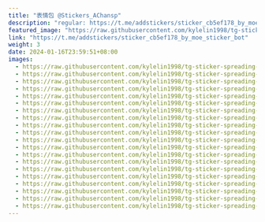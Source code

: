 ```yaml
---
title: "表情包 @Stickers_AChansp"
description: "regular: https://t.me/addstickers/sticker_cb5ef178_by_moe_sticker_bot"
featured_image: "https://raw.githubusercontent.com/kylelin1998/tg-sticker-spreading-worldwide-images/main/img/05aaa784-8bc4-49f3-92af-2787ecd15064.jpg"
link: "https://t.me/addstickers/sticker_cb5ef178_by_moe_sticker_bot"
weight: 3
date: 2024-01-16T23:59:51+08:00
images:
  - https://raw.githubusercontent.com/kylelin1998/tg-sticker-spreading-worldwide-images/main/img/05aaa784-8bc4-49f3-92af-2787ecd15064.jpg
  - https://raw.githubusercontent.com/kylelin1998/tg-sticker-spreading-worldwide-images/main/img/6e35a22f-e367-4ff9-b553-c8e193a69adb.jpg
  - https://raw.githubusercontent.com/kylelin1998/tg-sticker-spreading-worldwide-images/main/img/36c5dc8a-561c-4e41-bc1d-386701d0ffa8.jpg
  - https://raw.githubusercontent.com/kylelin1998/tg-sticker-spreading-worldwide-images/main/img/13bd94c7-c56d-4070-8551-e3d096cb36f3.jpg
  - https://raw.githubusercontent.com/kylelin1998/tg-sticker-spreading-worldwide-images/main/img/4ce17ff7-4108-47f2-9bd4-5450e0e99b23.jpg
  - https://raw.githubusercontent.com/kylelin1998/tg-sticker-spreading-worldwide-images/main/img/c57898a0-b0f8-4a26-ab1f-fe5cb1fcd81a.jpg
  - https://raw.githubusercontent.com/kylelin1998/tg-sticker-spreading-worldwide-images/main/img/af8ae19f-9384-452a-8083-7a21b67814f6.jpg
  - https://raw.githubusercontent.com/kylelin1998/tg-sticker-spreading-worldwide-images/main/img/c9f6f65a-d51e-4508-84b1-3a47cacf0e59.jpg
  - https://raw.githubusercontent.com/kylelin1998/tg-sticker-spreading-worldwide-images/main/img/606e0f4c-b3e1-43ea-94ff-d2cca34f2dec.jpg
  - https://raw.githubusercontent.com/kylelin1998/tg-sticker-spreading-worldwide-images/main/img/8d919611-a99b-4e7e-8929-9056d0ba1676.jpg
  - https://raw.githubusercontent.com/kylelin1998/tg-sticker-spreading-worldwide-images/main/img/662b2cbd-80dd-4bea-9864-5a71b452e898.jpg
  - https://raw.githubusercontent.com/kylelin1998/tg-sticker-spreading-worldwide-images/main/img/fd058a65-316f-423a-8c35-bf5e0da94ee4.jpg
  - https://raw.githubusercontent.com/kylelin1998/tg-sticker-spreading-worldwide-images/main/img/2c5aae03-7c76-4aef-953d-cf75818fd473.jpg
  - https://raw.githubusercontent.com/kylelin1998/tg-sticker-spreading-worldwide-images/main/img/adf0a94a-f261-4002-8e0f-9d9881005254.jpg
  - https://raw.githubusercontent.com/kylelin1998/tg-sticker-spreading-worldwide-images/main/img/23ba5813-901d-44c3-af71-2bb338f013ac.jpg
  - https://raw.githubusercontent.com/kylelin1998/tg-sticker-spreading-worldwide-images/main/img/c0f44920-c596-4511-acaf-9c905f83122a.jpg
  - https://raw.githubusercontent.com/kylelin1998/tg-sticker-spreading-worldwide-images/main/img/be660873-71d6-4830-b0fd-cc9153c01489.jpg
  - https://raw.githubusercontent.com/kylelin1998/tg-sticker-spreading-worldwide-images/main/img/369b63c1-2c10-4dcf-9618-58c72ab73dde.jpg
  - https://raw.githubusercontent.com/kylelin1998/tg-sticker-spreading-worldwide-images/main/img/d2c0e0b5-9761-4679-ba25-7290a109bfbc.jpg
  - https://raw.githubusercontent.com/kylelin1998/tg-sticker-spreading-worldwide-images/main/img/ec2b394a-7e87-44e9-8dd1-c02426e11b7a.jpg
---
```

